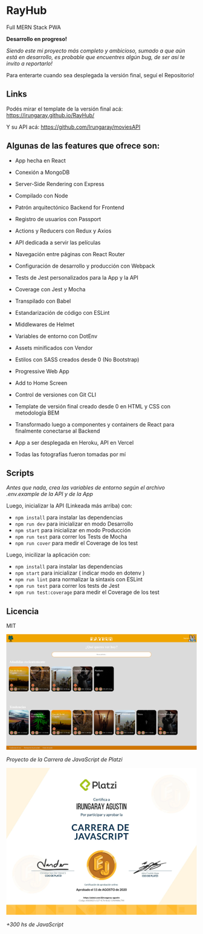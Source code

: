 # RayHub

Full MERN Stack PWA

**Desarrollo en progreso!**

*Siendo este mi proyecto más completo y ambicioso, sumado a que aún está en desarrollo, es probable que encuentres algún bug, de ser así te invito a reportarlo!*

Para enterarte cuando sea desplegada la versión final, seguí el Repositorio!

## Links

Podés mirar el template de la versión final acá:
https://irungaray.github.io/RayHub/

Y su API acá:
https://github.com/Irungaray/moviesAPI

## Algunas de las features que ofrece son:

* App hecha en React
* Conexión a MongoDB
* Server-Side Rendering con Express
* Compilado con Node
* Patrón arquitectónico Backend for Frontend
* Registro de usuarios con Passport
* Actions y Reducers con Redux y Axios
* API dedicada a servir las películas
* Navegación entre páginas con React Router
* Configuración de desarrollo y producción con Webpack
* Tests de Jest personalizados para la App y la API
* Coverage con Jest y Mocha
* Transpilado con Babel
* Estandarización de código con ESLint
* Middlewares de Helmet
* Variables de entorno con DotEnv
* Assets minificados con Vendor
* Estilos con SASS creados desde 0 (No Bootstrap)
* Progressive Web App
* Add to Home Screen
* Control de versiones con Git CLI
* Template de versión final creado desde 0 en HTML y CSS con metodología BEM
* Transformado luego a componentes y containers de React para finalmente conectarse al Backend
* App a ser desplegada en Heroku, API en Vercel

* Todas las fotografías fueron tomadas por mí

## Scripts
*Antes que nada, crea las variables de entorno según el archivo .env.example de la API y de la App*

Luego, inicializar la API (Linkeada más arriba) con:

* `npm install` para instalar las dependencias
* `npm run dev` para inicializar en modo Desarrollo
* `npm start` para inicializar en modo Producción
* `npm run test` para correr los Tests de Mocha
* `npm run cover` para medir el Coverage de los test

Luego, inicilizar la aplicación con:

* `npm install` para instalar las dependencias
* `npm start` para inicializar ( indicar modo en dotenv )
* `npm run lint` para normalizar la sintaxis con ESLint
* `npm run test` para correr los tests de Jest
* `npm run test:coverage` para medir el Coverage de los test

## Licencia

MIT

![Captura de la App](.readme-static/RayHub.png)

*Proyecto de la Carrera de JavaScript de Platzi*

![Carrera de Javascript](.readme-static/CarreraJS.jpg)

*+300 hs de JavaScript*
